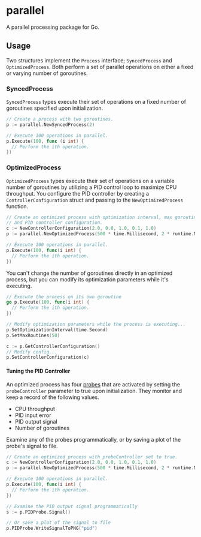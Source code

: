 # parallel
A parallel processing package for Go.

## Usage
Two structures implement the `Process` interface; `SyncedProcess` and `OptimizedProcess`. Both perform a set of parallel operations on either a fixed or varying number of goroutines.

### SyncedProcess
`SyncedProcess` types execute their set of operations on a fixed number of goroutines specified upon initialization.

```go
// Create a process with two goroutines.
p := parallel.NewSyncedProcess(2)

// Execute 100 operations in parallel.
p.Execute(100, func (i int) {
  // Perform the ith operation.
})
```

### OptimizedProcess
`OptimizedProcess` types execute their set of operations on a variable number of goroutines by utilizing a PID control loop to maximize CPU throughput. You configure the PID controller by creating a `ControllerConfiguration` struct and passing to the `NewOptimizedProcess` function.

```go
// Create an optimized process with optimization interval, max goroutine count,
// and PID controller configuration.
c := NewControllerConfiguration(2.0, 0.0, 1.0, 0.1, 1.0)
p := parallel.NewOptimizedProcess(500 * time.Millisecond, 2 * runtime.NumCPU(), c, false)

// Execute 100 operations in parallel.
p.Execute(100, func(i int) {
  // Perform the ith operation.
})
```

You can't change the number of goroutines directly in an optimized process, but you can modify its optimization parameters while it's executing.

```go
// Execute the process on its own goroutine
go p.Execute(100, func(i int) {
  // Perform the ith operation.
})

// Modify optimization parameters while the process is executing...
p.SetOptimizationInterval(time.Second)
p.SetMaxRoutines(50)

c := p.GetControllerConfiguration()
// Modify config...
p.SetControllerConfiguration(c)
```

#### Tuning the PID Controller
An optimized process has four [probes](https://www.github.com/colinc86/probes) that are activated by setting the `probeController` parameter to true upon initialization. They monitor and keep a record of the following values.
- CPU throughput
- PID input error
- PID output signal
- Number of goroutines

Examine any of the probes programmatically, or by saving a plot of the probe's signal to file.

```go
// Create an optimized process with probeController set to true.
c := NewControllerConfiguration(2.0, 0.0, 1.0, 0.1, 1.0)
p := parallel.NewOptimizedProcess(500 * time.Millisecond, 2 * runtime.NumCPU(), c, true)

// Execute 100 operations in parallel.
p.Execute(100, func(i int) {
  // Perform the ith operation.
})

// Examine the PID output signal programmatically
s := p.PIDProbe.Signal()

// Or save a plot of the signal to file
p.PIDProbe.WriteSignalToPNG("pid")
```
